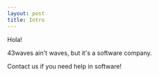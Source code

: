 ```yaml
---
layout: post
title: Intro
---
```


Hola!

43waves ain't waves, but it's a software company.

Contact us if you need help in software!
